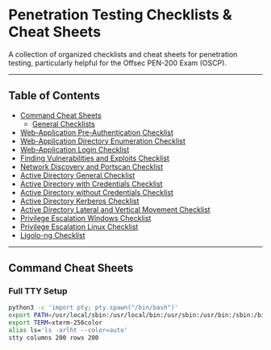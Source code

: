 # Penetration Testing Checklists & Cheat Sheets

A collection of organized checklists and cheat sheets for penetration testing, particularly helpful for the Offsec PEN-200 Exam (OSCP).

---

## Table of Contents

- [Command Cheat Sheets](#command-cheat-sheets)
  - [General Checklists](#general-checklists)
- [Web-Application Pre-Authentication Checklist](#web-application-pre-authentication-checklist)
- [Web-Application Directory Enumeration Checklist](#web-application-directory-enumeration-checklist)
- [Web-Application Login Checklist](#web-application-login-checklist)
- [Finding Vulnerabilities and Exploits Checklist](#finding-vulnerabilities-and-exploits-checklist)
- [Network Discovery and Portscan Checklist](#network-discovery-and-portscan-checklist)
- [Active Directory General Checklist](#active-directory-general-checklist)
- [Active Directory with Credentials Checklist](#active-directory-with-credentials-checklist)
- [Active Directory without Credentials Checklist](#active-directory-without-credentials-checklist)
- [Active Directory Kerberos Checklist](#active-directory-kerberos-checklist)
- [Active Directory Lateral and Vertical Movement Checklist](#active-directory-lateral-and-vertical-movement-checklist)
- [Privilege Escalation Windows Checklist](#privilege-escalation-windows-checklist)
- [Privilege Escalation Linux Checklist](#privilege-escalation-linux-checklist)
- [Ligolo-ng Checklist](#ligolo-ng-checklist)

---

## Command Cheat Sheets

### Full TTY Setup
```bash
python3 -c 'import pty; pty.spawn("/bin/bash")'
export PATH=/usr/local/sbin:/usr/local/bin:/usr/sbin:/usr/bin:/sbin:/bin:/usr/games:/tmp
export TERM=xterm-256color
alias ls='ls -arlht --color=auto'
stty columns 200 rows 200
```
